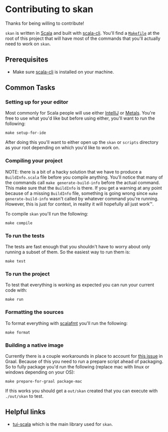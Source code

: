 # Contributing to skan

Thanks for being willing to contribute!

`skan` is written in [Scala](https://scala-lang.org/) and built with
[scala-cli](https://scala-cli.virtuslab.org/). You'll find a
[`Makefile`](./Makefile) at the root of this project that will have most of the
commands that you'll actually need to work on `skan`.

## Prerequisites

- Make sure [scala-cli](https://scala-cli.virtuslab.org/install) is installed on
  your machine.

## Common Tasks

### Setting up for your editor

Most commonly for Scala people will use either
[IntelliJ](https://www.jetbrains.com/help/idea/discover-intellij-idea-for-scala.html)
or [Metals](https://scalameta.org/metals/). You're free to use what you'd like
but before using either, you'll want to run the following:

```
make setup-for-ide
```

After doing this you'll want to either open up the `skan` or `scripts` directory
as your root depending on which you'd like to work on.

### Compiling your project

NOTE: there is a bit of a hacky solution that we have to produce a
`BuildInfo.scala` file before you compile anything. You'll notice that many of
the commands call `make generate-build-info` before the actual command. This
make sure that the `BuildInfo` is there. If you get a warning at any point
because of a missing `BuildInfo` file, something is going wrong since `make
generate-build-info` wasn't called by whatever command you're running. However,
this is just for context, in reality it will hopefully all just work™.

To compile `skan` you'll run the following:

```
make compile
```

### To run the tests

The tests are fast enough that you shouldn't have to worry about only running a
subset of them. So the easiest way to run them is:

```
make test
```

### To run the project

To test that everything is working as expected you can run your current code
with:

```
make run
```

### Formatting the sources

To format everything with [scalafmt](https://scalameta.org/scalafmt/) you'll run
the following:

```
make format
```

### Building a native image

Currently there is a couple workarounds in place to account for [this
issue](https://github.com/oracle/graal/issues/5219) in Graal. Because of this
you need to run a prepare script ahead of packaging. So to fully package you'd
run the following (replace mac with linux or windows depending on your OS):

```
make prepare-for-graal package-mac
```

If this works you should get a `out/skan` created that you can execute with
`./out/skan` to test.

## Helpful links

- [tui-scala](https://github.com/oyvindberg/tui-scala) which is the main library
  used for `skan`.
